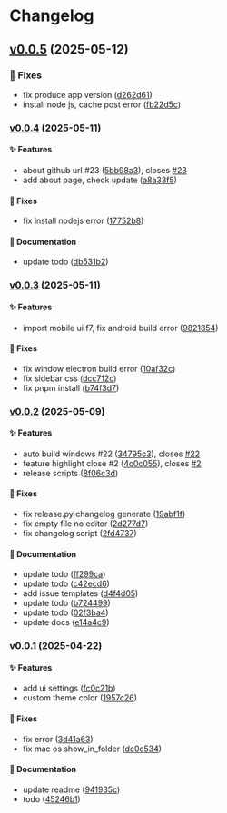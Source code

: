 # Changelog

## [v0.0.5](https://github.com/lona-labs/lonanote/compare/v0.0.4...d262d61e20cb21d6c036f2534bde93299beb9ee4) (2025-05-12)

### 🐛 Fixes

* fix produce app version
([d262d61](https://github.com/lona-labs/lonanote/commit/d262d61e20cb21d6c036f2534bde93299beb9ee4))
* install node js, cache post error
([fb22d5c](https://github.com/lona-labs/lonanote/commit/fb22d5c3874c81034bd37b886d753d67acc4fd6c))

### [v0.0.4](https://github.com/lona-labs/lonanote/compare/v0.0.3...v0.0.4) (2025-05-11)

#### ✨ Features

* about github url #23
([5bb98a3](https://github.com/lona-labs/lonanote/commit/5bb98a31b694990798e9199cd2f2fb7a3d68a0d0)),
closes [#23](https://github.com/lona-labs/lonanote/issues/23)
* add about page, check update
([a8a33f5](https://github.com/lona-labs/lonanote/commit/a8a33f5b80acd027b2a1b0e5de697d055bf1f6dd))

#### 🐛 Fixes

* fix install nodejs error
([17752b8](https://github.com/lona-labs/lonanote/commit/17752b8b38f1d6e2e1de3ff23cd2fa4e45aa9e73))

#### 📝 Documentation

* update todo
([db531b2](https://github.com/lona-labs/lonanote/commit/db531b2f293ca7375c1f6fe35c6548ac9fd7e719))

### [v0.0.3](https://github.com/lona-labs/lonanote/compare/v0.0.2...v0.0.3) (2025-05-11)

#### ✨ Features

* import mobile ui f7, fix android build error
([9821854](https://github.com/lona-labs/lonanote/commit/982185476bb2e8c4784054ebb6dcf0b63e4ef7ba))

#### 🐛 Fixes

* fix window electron build error
([10af32c](https://github.com/lona-labs/lonanote/commit/10af32c88389e67118f0dc54fd258fa146f015ce))
* fix sidebar css
([dcc712c](https://github.com/lona-labs/lonanote/commit/dcc712c7db8f087b57f5341951af5dd847672e0c))
* fix pnpm install
([b74f3d7](https://github.com/lona-labs/lonanote/commit/b74f3d77877d7943adc87ac4c925b5ffc9534a77))

### [v0.0.2](https://github.com/lona-labs/lonanote/compare/v0.0.1...v0.0.2) (2025-05-09)

#### ✨ Features

* auto build windows #22
([34795c3](https://github.com/lona-labs/lonanote/commit/34795c3c9aeaf2bae349377d57dc82e72547113d)),
closes [#22](https://github.com/lona-labs/lonanote/issues/22)
* feature highlight close #2
([4c0c055](https://github.com/lona-labs/lonanote/commit/4c0c055fa678ffcd0e18fc7f9e5c4b54b20a3bbd)),
closes [#2](https://github.com/lona-labs/lonanote/issues/2)
* release scripts
([8f06c3d](https://github.com/lona-labs/lonanote/commit/8f06c3db5868b2c47a0e465e89d76df70ad6f1f4))

#### 🐛 Fixes

* fix release.py changelog generate
([19abf1f](https://github.com/lona-labs/lonanote/commit/19abf1f56be19fee6c75bb100855aed28e2e1e2a))
* fix empty file no editor
([2d277d7](https://github.com/lona-labs/lonanote/commit/2d277d7eb557af8c0a82708ff39d22c9343c94e9))
* fix changelog script
([2fd4737](https://github.com/lona-labs/lonanote/commit/2fd47376cad4e4a653b1cbe672ada46340422a20))

#### 📝 Documentation

* update todo
([ff299ca](https://github.com/lona-labs/lonanote/commit/ff299ca0a0068424e2776ae70f46866e5ea6d9ba))
* update todo
([c42ecd6](https://github.com/lona-labs/lonanote/commit/c42ecd6a5d3e302d51e9ae3889740e866a982211))
* add issue templates
([d4f4d05](https://github.com/lona-labs/lonanote/commit/d4f4d05622f8bc142984b3553013d7102b97ed0f))
* update todo
([b724499](https://github.com/lona-labs/lonanote/commit/b724499811053ec4d3ab63509e7fec765f4e9194))
* update todo
([02f3ba4](https://github.com/lona-labs/lonanote/commit/02f3ba4a1809da3160a792e4456e49f08a8724bd))
* update docs
([e14a4c9](https://github.com/lona-labs/lonanote/commit/e14a4c96649c7e615dc6c22d8a0332cb55cdef2c))

### v0.0.1 (2025-04-22)

#### ✨ Features

* add ui settings
([fc0c21b](https://github.com/lona-labs/lonanote/commit/fc0c21bae413db0c30709691741a0a51e5f413e1))
* custom theme color
([1957c26](https://github.com/lona-labs/lonanote/commit/1957c261333d677a06336ac516218eea41fc03a6))

#### 🐛 Fixes

* fix error
([3d41a63](https://github.com/lona-labs/lonanote/commit/3d41a639614a1c922a3dafc6c6c8cb7d972c0857))
* fix mac os show_in_folder
([dc0c534](https://github.com/lona-labs/lonanote/commit/dc0c5344b7f1c5f228b8260e8ad2164add3ad1af))

#### 📝 Documentation

* update readme
([941935c](https://github.com/lona-labs/lonanote/commit/941935c8c3ed540c36d81e83f8cdb891ae643d33))
* todo
([45246b1](https://github.com/lona-labs/lonanote/commit/45246b1d818047b461ec2954236cac0a6717793b))
